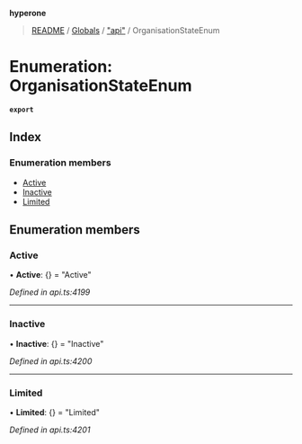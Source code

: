 **hyperone**

> [README](../README.md) / [Globals](../globals.md) / ["api"](../modules/_api_.md) / OrganisationStateEnum

# Enumeration: OrganisationStateEnum

**`export`** 

## Index

### Enumeration members

* [Active](_api_.organisationstateenum.md#active)
* [Inactive](_api_.organisationstateenum.md#inactive)
* [Limited](_api_.organisationstateenum.md#limited)

## Enumeration members

### Active

•  **Active**: {} = "Active"

*Defined in api.ts:4199*

___

### Inactive

•  **Inactive**: {} = "Inactive"

*Defined in api.ts:4200*

___

### Limited

•  **Limited**: {} = "Limited"

*Defined in api.ts:4201*
